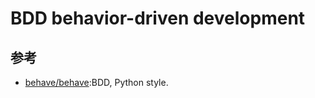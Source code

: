 # BDD behavior-driven development


## 参考

* [behave/behave](https://github.com/behave/behave):BDD, Python style.
